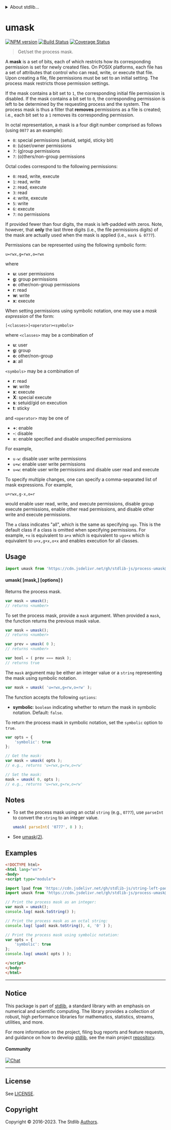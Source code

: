 <!--

@license Apache-2.0

Copyright (c) 2018 The Stdlib Authors.

Licensed under the Apache License, Version 2.0 (the "License");
you may not use this file except in compliance with the License.
You may obtain a copy of the License at

   http://www.apache.org/licenses/LICENSE-2.0

Unless required by applicable law or agreed to in writing, software
distributed under the License is distributed on an "AS IS" BASIS,
WITHOUT WARRANTIES OR CONDITIONS OF ANY KIND, either express or implied.
See the License for the specific language governing permissions and
limitations under the License.

-->


<details>
  <summary>
    About stdlib...
  </summary>
  <p>We believe in a future in which the web is a preferred environment for numerical computation. To help realize this future, we've built stdlib. stdlib is a standard library, with an emphasis on numerical and scientific computation, written in JavaScript (and C) for execution in browsers and in Node.js.</p>
  <p>The library is fully decomposable, being architected in such a way that you can swap out and mix and match APIs and functionality to cater to your exact preferences and use cases.</p>
  <p>When you use stdlib, you can be absolutely certain that you are using the most thorough, rigorous, well-written, studied, documented, tested, measured, and high-quality code out there.</p>
  <p>To join us in bringing numerical computing to the web, get started by checking us out on <a href="https://github.com/stdlib-js/stdlib">GitHub</a>, and please consider <a href="https://opencollective.com/stdlib">financially supporting stdlib</a>. We greatly appreciate your continued support!</p>
</details>

# umask

[![NPM version][npm-image]][npm-url] [![Build Status][test-image]][test-url] [![Coverage Status][coverage-image]][coverage-url] <!-- [![dependencies][dependencies-image]][dependencies-url] -->

> Get/set the process mask.

<section class="intro">

A **mask** is a set of bits, each of which restricts how its corresponding permission is set for newly created files. On POSIX platforms, each file has a set of attributes that control who can read, write, or execute that file. Upon creating a file, file permissions must be set to an initial setting. The process mask restricts those permission settings.

If the mask contains a bit set to `1`, the corresponding initial file permission is disabled. If the mask contains a bit set to `0`, the corresponding permission is left to be determined by the requesting process and the system. The process mask is thus a filter that **removes** permissions as a file is created; i.e., each bit set to a `1` removes its corresponding permission.

In octal representation, a mask is a four digit number comprised as follows (using `0077` as an example):

-   `0`: special permissions (setuid, setgid, sticky bit)
-   `0`: (u)ser/owner permissions
-   `7`: (g)roup permissions
-   `7`: (o)thers/non-group permissions

Octal codes correspond to the following permissions:

-   `0`: read, write, execute
-   `1`: read, write
-   `2`: read, execute
-   `3`: read
-   `4`: write, execute
-   `5`: write
-   `6`: execute
-   `7`: no permissions

If provided fewer than four digits, the mask is left-padded with zeros. Note, however, that **only** the last three digits (i.e., the file permissions digits) of the mask are actually used when the mask is applied (i.e., `mask & 0777`).

Permissions can be represented using the following symbolic form:

```text
u=rwx,g=rwx,o=rwx
```

where

-   **u**: user permissions
-   **g**: group permissions
-   **o**: other/non-group permissions
-   **r**: read
-   **w**: write
-   **x**: execute

When setting permissions using symbolic notation, one may use a _mask expression_ of the form:

```text
[<classes>]<operator><symbols>
```

where `<classes>` may be a combination of

-   **u**: user
-   **g**: group
-   **o**: other/non-group
-   **a**: all

`<symbols>` may be a combination of

-   **r**: read
-   **w**: write
-   **x**: execute
-   **X**: special execute
-   **s**: setuid/gid on execution
-   **t**: sticky

and `<operator>` may be one of

-   **+**: enable
-   **-**: disable
-   **=**: enable specified and disable unspecified permissions

For example,

-   `u-w`: disable user write permissions
-   `u+w`: enable user write permissions
-   `u=w`: enable user write permissions and disable user read and execute

To specify multiple changes, one can specify a comma-separated list of mask expressions. For example,

```text
u+rwx,g-x,o=r
```

would enable user read, write, and execute permissions, disable group execute permissions, enable other read permissions, and disable other write and execute permissions.

The `a` class indicates "all", which is the same as specifying `ugo`. This is the default class if a class is omitted when specifying permissions. For example, `+x` is equivalent to `a+x` which is equivalent to `ugo+x` which is equivalent to `u+x,g+x,o+x` and enables execution for all classes.

</section>

<!-- /.intro -->



<section class="usage">

## Usage

```javascript
import umask from 'https://cdn.jsdelivr.net/gh/stdlib-js/process-umask@esm/index.mjs';
```

#### umask( \[mask,] \[options] )

Returns the process mask.

```javascript
var mask = umask();
// returns <number>
```

To set the process mask, provide a `mask` argument. When provided a `mask`, the function returns the previous mask value.

```javascript
var mask = umask();
// returns <number>

var prev = umask( 0 );
// returns <number>

var bool = ( prev === mask );
// returns true
```

The `mask` argument may be either an integer value or a `string` representing the mask using symbolic notation.

```javascript
var mask = umask( 'u=rwx,g=rw,o=rw' );
```

The function accepts the following `options`:

-   **symbolic**: `boolean` indicating whether to return the mask in symbolic notation. Default: `false`.

To return the process mask in symbolic notation, set the `symbolic` option to `true`.

```javascript
var opts = {
    'symbolic': true
};

// Get the mask:
var mask = umask( opts );
// e.g., returns 'u=rwx,g=rw,o=rw'

// Set the mask:
mask = umask( 0, opts );
// e.g., returns 'u=rwx,g=rw,o=rw'
```

</section>

<!-- /.usage -->

<section class="notes">

## Notes

-   To set the process mask using an octal `string` (e.g., `0777`), use `parseInt` to convert the `string` to an integer value.

    ```javascript
    umask( parseInt( '0777', 8 ) );
    ```

-   See [umask(2)][umask].

</section>

<!-- /.notes -->

<section class="examples">

## Examples

<!-- eslint no-undef: "error" -->

```html
<!DOCTYPE html>
<html lang="en">
<body>
<script type="module">

import lpad from 'https://cdn.jsdelivr.net/gh/stdlib-js/string-left-pad@esm/index.mjs';
import umask from 'https://cdn.jsdelivr.net/gh/stdlib-js/process-umask@esm/index.mjs';

// Print the process mask as an integer:
var mask = umask();
console.log( mask.toString() );

// Print the process mask as an octal string:
console.log( lpad( mask.toString(), 4, '0' ) );

// Print the process mask using symbolic notation:
var opts = {
    'symbolic': true
};
console.log( umask( opts ) );

</script>
</body>
</html>
```

</section>

<!-- /.examples -->



<!-- Section for related `stdlib` packages. Do not manually edit this section, as it is automatically populated. -->

<section class="related">

</section>

<!-- /.related -->

<!-- Section for all links. Make sure to keep an empty line after the `section` element and another before the `/section` close. -->


<section class="main-repo" >

* * *

## Notice

This package is part of [stdlib][stdlib], a standard library with an emphasis on numerical and scientific computing. The library provides a collection of robust, high performance libraries for mathematics, statistics, streams, utilities, and more.

For more information on the project, filing bug reports and feature requests, and guidance on how to develop [stdlib][stdlib], see the main project [repository][stdlib].

#### Community

[![Chat][chat-image]][chat-url]

---

## License

See [LICENSE][stdlib-license].


## Copyright

Copyright &copy; 2016-2023. The Stdlib [Authors][stdlib-authors].

</section>

<!-- /.stdlib -->

<!-- Section for all links. Make sure to keep an empty line after the `section` element and another before the `/section` close. -->

<section class="links">

[npm-image]: http://img.shields.io/npm/v/@stdlib/process-umask.svg
[npm-url]: https://npmjs.org/package/@stdlib/process-umask

[test-image]: https://github.com/stdlib-js/process-umask/actions/workflows/test.yml/badge.svg?branch=v0.1.1
[test-url]: https://github.com/stdlib-js/process-umask/actions/workflows/test.yml?query=branch:v0.1.1

[coverage-image]: https://img.shields.io/codecov/c/github/stdlib-js/process-umask/main.svg
[coverage-url]: https://codecov.io/github/stdlib-js/process-umask?branch=main

<!--

[dependencies-image]: https://img.shields.io/david/stdlib-js/process-umask.svg
[dependencies-url]: https://david-dm.org/stdlib-js/process-umask/main

-->

[chat-image]: https://img.shields.io/gitter/room/stdlib-js/stdlib.svg
[chat-url]: https://app.gitter.im/#/room/#stdlib-js_stdlib:gitter.im

[stdlib]: https://github.com/stdlib-js/stdlib

[stdlib-authors]: https://github.com/stdlib-js/stdlib/graphs/contributors

[cli-section]: https://github.com/stdlib-js/process-umask#cli
[cli-url]: https://github.com/stdlib-js/process-umask/tree/cli
[@stdlib/process-umask]: https://github.com/stdlib-js/process-umask/tree/main

[umd]: https://github.com/umdjs/umd
[es-module]: https://developer.mozilla.org/en-US/docs/Web/JavaScript/Guide/Modules

[deno-url]: https://github.com/stdlib-js/process-umask/tree/deno
[umd-url]: https://github.com/stdlib-js/process-umask/tree/umd
[esm-url]: https://github.com/stdlib-js/process-umask/tree/esm
[branches-url]: https://github.com/stdlib-js/process-umask/blob/main/branches.md

[stdlib-license]: https://raw.githubusercontent.com/stdlib-js/process-umask/main/LICENSE

[umask]: http://man7.org/linux/man-pages/man2/umask.2.html

</section>

<!-- /.links -->
